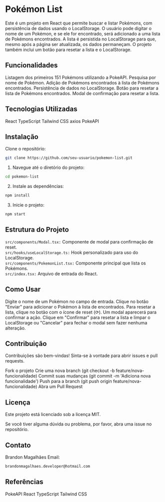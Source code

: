 # Pokémon List
Este é um projeto em React que permite buscar e listar Pokémons, com persistência de dados usando o LocalStorage. O usuário pode digitar o nome de um Pokémon, e se ele for encontrado, será adicionado a uma lista de Pokémons encontrados. A lista é persistida no LocalStorage para que, mesmo após a página ser atualizada, os dados permaneçam. O projeto também inclui um botão para resetar a lista e o LocalStorage.

## Funcionalidades
Listagem dos primeiros 151 Pokémons utilizando a PokeAPI.
Pesquisa por nome de Pokémon.
Adição de Pokémons encontrados à lista de Pokémons encontrados.
Persistência de dados no LocalStorage.
Botão para resetar a lista de Pokémons encontrados.
Modal de confirmação para resetar a lista.

## Tecnologias Utilizadas
React
TypeScript
Tailwind CSS
axios
PokeAPI

## Instalação
Clone o repositório:
```bash
git clone https://github.com/seu-usuario/pokemon-list.git

```
1. Navegue até o diretório do projeto:
``` bash
cd pokemon-list
```
2. Instale as dependências:
``` bash
npm install
```
3. Inicie o projeto:
```bash
npm start
```

## Estrutura do Projeto
```src/components/Modal.tsx:``` Componente de modal para confirmação de reset.  
```src/hooks/useLocalStorage.ts:``` Hook personalizado para uso do LocalStorage.  
```src/components/PokemonList.tsx:``` Componente principal que lista os Pokémons.  
```src/index.tsx:``` Arquivo de entrada do React.  

## Como Usar
Digite o nome de um Pokémon no campo de entrada.
Clique no botão "Enviar" para adicionar o Pokémon à lista de encontrados.
Para resetar a lista, clique no botão com o ícone de reset (⟳). Um modal aparecerá para confirmar a ação.
Clique em "Confirmar" para resetar a lista e limpar o LocalStorage ou "Cancelar" para fechar o modal sem fazer nenhuma alteração.

## Contribuição
Contribuições são bem-vindas! Sinta-se à vontade para abrir issues e pull requests.

Fork o projeto
Crie uma nova branch (git checkout -b feature/nova-funcionalidade)
Commit suas mudanças (git commit -m 'Adiciona nova funcionalidade')
Push para a branch (git push origin feature/nova-funcionalidade)
Abra um Pull Request

## Licença
Este projeto está licenciado sob a licença MIT.

Se você tiver alguma dúvida ou problema, por favor, abra uma issue no repositório.

## Contato
Brandon Magalhães
Email: 
``` bash
brandonmagalhaes.developer@hotmail.com
```  
## Referências
PokeAPI
React
TypeScript
Tailwind CSS
